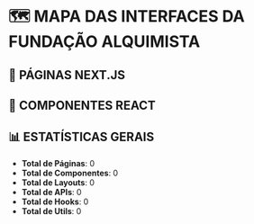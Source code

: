 # 🗺️ MAPA DAS INTERFACES DA FUNDAÇÃO ALQUIMISTA

## 📄 PÁGINAS NEXT.JS

## 🔧 COMPONENTES REACT


## 📊 ESTATÍSTICAS GERAIS

- **Total de Páginas**: 0
- **Total de Componentes**: 0
- **Total de Layouts**: 0
- **Total de APIs**: 0
- **Total de Hooks**: 0
- **Total de Utils**: 0
